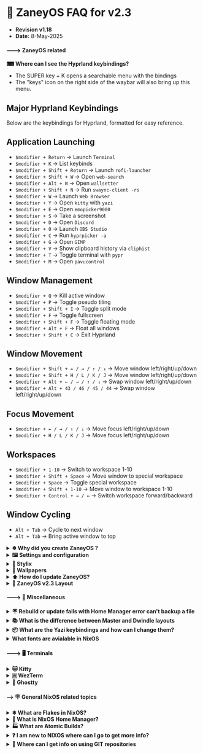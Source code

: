 # 💬 ZaneyOS FAQ for v2.3 
- **Revision v1.18**  
- **Date:** 8-May-2025
<h4>---> ZaneyOS related</h4>

<strong>⌨ Where can I see the Hyprland keybindings?</strong>
- The SUPER key + K opens a searchable menu with the bindings
- The "keys" icon on the right side of the waybar will also bring up this menu.

## Major Hyprland Keybindings

Below are the keybindings for Hyprland, formatted for easy reference.

## Application Launching
- `$modifier + Return` → Launch `Terminal`
- `$modifier + K` → List keybinds
- `$modifier + Shift + Return` → Launch `rofi-launcher`
- `$modifier + Shift + W` → Open `web-search`
- `$modifier + Alt + W` → Open `wallsetter`
- `$modifier + Shift + N` → Run `swaync-client -rs`
- `$modifier + W` → Launch `Web Browser`
- `$modifier + Y` → Open `kitty` with `yazi`
- `$modifier + E` → Open `emopicker9000`
- `$modifier + S` → Take a screenshot
- `$modifier + D` → Open `Discord`
- `$modifier + O` → Launch `OBS Studio`
- `$modifier + C` → Run `hyprpicker -a`
- `$modifier + G` → Open `GIMP`
- `$modifier + V` → Show clipboard history via `cliphist`
- `$modifier + T` → Toggle terminal with `pypr`
- `$modifier + M` → Open `pavucontrol`

## Window Management
- `$modifier + Q` → Kill active window
- `$modifier + P` → Toggle pseudo tiling
- `$modifier + Shift + I` → Toggle split mode
- `$modifier + F` → Toggle fullscreen
- `$modifier + Shift + F` → Toggle floating mode
- `$modifier + Alt + F` → Float all windows
- `$modifier + Shift + C` → Exit Hyprland

## Window Movement
- `$modifier + Shift + ← / → / ↑ / ↓` → Move window left/right/up/down
- `$modifier + Shift + H / L / K / J` → Move window left/right/up/down
- `$modifier + Alt + ← / → / ↑ / ↓` → Swap window left/right/up/down
- `$modifier + Alt + 43 / 46 / 45 / 44` → Swap window left/right/up/down

## Focus Movement
- `$modifier + ← / → / ↑ / ↓` → Move focus left/right/up/down
- `$modifier + H / L / K / J` → Move focus left/right/up/down

## Workspaces
- `$modifier + 1-10` → Switch to workspace 1-10
- `$modifier + Shift + Space` → Move window to special workspace
- `$modifier + Space` → Toggle special workspace
- `$modifier + Shift + 1-10` → Move window to workspace 1-10
- `$modifier + Control + → / ←` → Switch workspace forward/backward

## Window Cycling
- `Alt + Tab` → Cycle to next window
- `Alt + Tab` → Bring active window to top

 
<details>

<summary><strong>❄ Why did you create ZaneyOS ? </strong></summary>
 
<div style="margin-left: 20px;">

 - Orginally, it was simply my configuration saved on a GIT repository. 
 - It was there to promote NixOS and Hyprland. 
 - Providing a stable, working configuration. 
 - It has never been intended as a full NixOS distro. 
 - The `ZaneyOS` name is an inside joke among friends. 
 - The intent is this configration can be used as a daily driver
 - Develop software, play games via steam, etc.
 - My hope is that it helpful, and will modify it to fit your needs. 
 - That is the key take away.  Make it your own.
 - You create a fork of ZaneyOS, then modify it.
 - If you find an issue and fix it, or provide a new feature, please share it. 
 - ZaneyOS is not a distro. At this time there are no plans to create an install ISO.

</div>
</details>

<details>
<summary><strong>🖼️ Settings and configuration</strong></summary>

<div style="margin-left: 20px;">

<details>
<summary><strong>How to I change the waybar?</strong></summary>

- Go to the `~/zaneyos/host/HOSTNAME`
- Edit the `variables.nix` file
- Find the line that starts `waybarChoice` 
- Change the name to one of the available files 
- `waybar-simple.nix`, `waybar-curved.nix`, or `waybar-ddubs.nix` 
- Save the file and exit
- You need to do a rebuild to make the change effective 
- Run `fr` "flake rebuild" to start the rebuild process

```json

  # Set Waybar
  # Includes alternates such as waybar-simple.nix, waybar-curved.nix & waybar-ddubs.nix
  waybarChoice = ../../modules/home/waybar/waybar-ddubs.nix;
```

</details>


<details>
<summary><strong> How do I change the Timezone? </strong></summary>

1. In the file, `~/zaneyos/modules/core/system.nix`  
2. Edit the line:  time.timeZone = "America/New_York"; 
3. Save the file and rebuild using the `fr` alias.

</details>   

<details>
<summary><strong>How do I change the monitor settings? </strong></summary>

 Monitor settings are in the file:  `~/zaneyos/hosts/<HOSTNAME>/variables.nix`

 Inside the quotes the syntax is "monitor=video apapter,resolution@refresh rate, auto,scale" 
 Monitor must be in all lowercase.  If you are not sure of your video devices run 
 `hyprctl monitors` at a terminal CLI.  The output will look similar to this: 

```text
hyprctl monitors
Monitor HDMI-A-1 (ID 0):
	2560x1440@143.91200 at 0x0
	description: Dell Inc. DELL S3222DGM F45WJK3
	make: Dell Inc.
	model: DELL S3222DGM
	serial: F45WJK3
	active workspace: 1 (1)
	special workspace: 0 ()
	reserved: 0 52 0 0
	scale: 1.00
	transform: 0
	focused: yes
	dpmsStatus: 1
	vrr: false
	solitary: 0
	activelyTearing: false
	directScanoutTo: 0
	disabled: false
	currentFormat: XRGB8888
	mirrorOf: none
	availableModes: 2560x1440@59.95Hz 2560x1440@143.91Hz 2560x1440@120.00Hz 1920x1200@59.95Hz 1920x1080@143.86Hz 1920x1080@120.00Hz 1920x1080@119.88Hz 1920x1080@60.00Hz 1920x1080@60.00Hz 1920x1080@59.94Hz 1920x1080@50.00Hz 1600x1200@60.00Hz 1680x1050@59.88Hz 1280x1024@75.03Hz 1280x1024@60.02Hz 1440x900@59.95Hz 1280x800@59.91Hz 1152x864@75.00Hz 1280x720@120.00Hz 1280x720@119.88Hz 1280x720@60.00Hz 1280x720@59.94Hz 1280x720@50.00Hz 1024x768@75.03Hz 1024x768@60.00Hz 800x600@75.00Hz 800x600@60.32Hz 720x576@50.00Hz 720x576@50.00Hz 720x480@60.00Hz 720x480@60.00Hz 720x480@59.94Hz 720x480@59.94Hz 640x480@75.00Hz 640x480@60.00Hz 640x480@59.94Hz 640x480@59.94Hz 720x400@70.08Hz
```

Edit the `extraMonitorSettings` line.
**Examples:**
- Single Monitor: 
	    `extraMonitorSettings = "monitor=eDP-1,1920x1080@60,auto,1";`
- Multiple Monitors:
            `extraMonitorSettings = "
            monitor=eDP-1,1920x1080@60,auto,auto
            monitor=HDMI-A-1,2560x1440@75,auto,auto
            ";` 

- For more complex, multi-monitor configurations, you may wish to use the GUI application,  `nwg-displays`  This will show your currently connected monitors allowing 
you to use the mouse match how they are physicall arranged. E.g. what monitor is to the left, right, up or down. It is very similar to the X11 based tool, `arandr`   It will then create a Hyprland compatible configuration file at `~/.config/hypr/monitors.conf` 

<img align="center" width="90%" src="https://gitlab.com/Zaney/zaneyos/-/raw/main/img/nwg-displays.png" />

After you finish configring the monitors as you wish, hit `Apply` to save the changes to `~/.config/hypr/monitors.conf`  
The contents will look something like this: 

```text
# Generated by nwg-displays on 2025-03-20 at 13:13:49. Do not edit manually.
monitor=HDMI-A-1,1920x1080@74.97,2136x268,1.0
monitor=eDP-1,1920x1080@144.0,216x268,1.0
```
You only need to copy the `monitor=` lines and paste them into the `variables.nix` file as described in the process above. 

Once you have that done.  Run the command alias `fr` to build a new generation to make the chnages effective.

More information on configuring monitors is available on the [Hyprland Wiki](https://wiki.hyprland.org/Configuring/Monitors/)

</details>


<details>
<summary><strong>How do I add applications to ZaneyOS? </strong></summary>

###  There are two options. One for all hosts you have, another for a specific host.

1.  For applications to be included in all defined hosts edit the 
	`~/zaneyos/modules/core/packages.nix` file.  
        
There is a section that begins with: 
	` environment.systemPackages = with pkgs; `

Followed by a list of packages These are required for ZaneyOS. 

We suggest you add a comment at the end of the package names. Then add in your packages. 

```text
    ...
    virt-viewer
    wget
    ###  My Apps ### 
    bottom
    dua
    emacs-nox
    fd
    gping
    lazygit
    lunarvim
    luarocks
    mission-center
    ncdu
    nvtopPackages.full
    oh-my-posh
    pyprland
    shellcheck
    multimarkdown
    nodejs_23
    ugrep
    zoxide
  ];
}
```

2.  For applications that will only be on specific host. 
   
You edit the `host-packages.nix` associated with that host. `~/zaneyos/hosts/<HOSTNAME>/host-packages.nix` 

The part of the file you need to edit, looks like this: 

```nix
{ pkgs, ... }: {
  environment.systemPackages = with pkgs; [
    audacity
    discord
    nodejs
    obs-studio
  ];
}
```
    
You can add additional packages, or for example change `discord` to `discord-canary` to get the beta version of Discord but only on this host. 
</details>

<details>

 <summary><strong> I added the package names, now how do I install them ? </strong></summary>

- Use the `fr`,  Flake Rebuild  alias. 

If the rebuild completes successfully, a new generation with your added packages will be created. 
</details>

<details>
<summary><strong> How do I update the packages I've already installed? </strong></summary>

- Use the `fu`, Flake Update alias. This will check for updated packages, download and install them.

</details>

<details>
<summary><strong> I made a change to my ZaneyOS configuration, how do I activate it? </strong></summary>

- Use the `fr` Flake Rebuild alias. If you **created a new file** please note you will need to run a `git add .` command in the zaneyos folder. If successful, a new generation will be generated with your changes. A logout or reboot could be required depending on what you changed. 

</details>

<details>
<summary><strong> How can I configure a different kernel on a specific host? </strong></summary>

1. You have to edit the `hardware.nix` file for that host in `~/zaneyos/hosts/HOSTNAME/hardware.nix` and override the default.
2. Near the top you will find this section of the `hardware.nix` file.  
```nix
  boot.initrd.availableKernelModules = ["xhci_pci" "ahci" "nvme" "usbhid" "usb_storage" "sd_mod" "rtsx_usb_sdmmc"];
  boot.initrd.kernelModules = [];
  boot.kernelModules = ["kvm-intel"];
  boot.extraModulePackages = [];

```
3.  Add the override. E.g. to set the kernel to 6.12. 
- `boot.kernelPackages = lib.mkForce pkgs.linuxPackages_6_12;`  

4.  The updated code should look like this: 
```nix
  boot.initrd.availableKernelModules = ["xhci_pci" "ahci" "nvme" "usbhid" "usb_storage" "sd_mod" "rtsx_usb_sdmmc"];
  boot.kernelPackages = lib.mkForce pkgs.linuxPackages_6_12;
  boot.initrd.kernelModules = [];
  boot.kernelModules = ["kvm-intel"];
  boot.extraModulePackages = [];

```
5.  Use the command alias `fr` to create a new generation and reboot to take effect. 

</details>

<details>

<summary><strong> What are the major Kernel options in NixOS? </strong></summary>
NixOS offers several major kernel types to cater to different needs and preferences. Below are the available options, excluding specific kernel versions:

1. **`linuxPackages`**  
   - The default stable kernel, typically an LTS (Long-Term Support) version. LTS in 25.05 (warbler) is 6.12.x  Older kernels, 6.6.x, 6.8.x are not supported.

2. **`linuxPackages_latest`**  
   - The latest mainline kernel, which may include newer features but could be less stable.

3. **`linuxPackages_zen`**  
   - A performance-optimized kernel with patches aimed at improving responsiveness and interactivity. Commonly used by gamers and desktop users.

4. **`linuxPackages_hardened`**  
   - A security-focused kernel with additional hardening patches for enhanced protection.

5. **`linuxPackages_rt`**  
   - A real-time kernel designed for low-latency and time-sensitive applications, such as audio production or robotics.

6. **`linuxPackages_libre`**  
   - A kernel stripped of proprietary firmware and drivers, adhering to free software principles.

7. **`linuxPackages_xen_dom0`**  
   - A kernel tailored for running as the host (dom0) in Xen virtualization environments.

8. **`linuxPackages_mptcp`**  
   - A kernel with support for Multipath TCP, useful for advanced networking scenarios.

</details>

<details>

<summary><strong>  I have older generations I want to delete, how can I do that? </strong></summary>

- The `ncg` NixOS Clean Generations alias will remove **ALL** but the most current generation. Make sure you have booted from that generation before using this alias. There is also a schedule that will remove older generations automatically over time. 

</details>

<details>

<summary><strong>How do I change the hostname? </strong></summary>

To change the hostname, there are several steps and you will have to reboot to make the change effective. 

1. Copy the directory of the host you want to rename to a directory with the new name. 

- `cp -rpv ~/zaneyos/hosts/OLD-HOSTNAME ~/zaneyos/hosts/NEW-HOSTNAME `

2. Edit the `~/zaneyos/flake.nix` file. Change the line:

- `host = "NEW-HOSTNAME"`  
    
3.  In the `~/zaneyos` Directory run `git add .` *The rebuild will fail with a 'file not found' error if you forget this step.*

4.  Use the `fr` alias to create a new generation with the new hostname.  You must reboot to make the change effective. 

</details>
<details>
<summary><strong> How do I disable the spinning snowflake at startup? </strong></summary>

1.  Edit the `~/zaneyos/modules/core/boot.nix` file.
2.  Look for: 
   ```nix
   };
    plymouth.enable = true;
  };
   ```
 3. Change it to `false`
 4. Run the command alias `fr` to create a new generation. 

</details>

<details>
 <summary><strong> How do I configure my hybrid laptop with Intel/NVIDIA GPUs?  </strong></summary>

1. Either run the `install-zaneyos.sh` script and select `nvidia-laptop` template or if configuring manually, set the template in the `flake.nix` to `nvidia-prime`  

2. In the `~/zaneyos/hosts/HYBRID-HOST/variables.nix` file you will need to set the PCI IDs for the Intel and NVIDIA GPUs. Refer to [this page](https://nixos.wiki/wiki/Nvidia) to help determine those values.

3. Once you have everything configured properly, use the `fr` Flake Rebuild alias to create a new generation. 

4. In the `~/zaneyos/modules/home/hyprland/config.nix` file is an ENV setting` "AQ_DRM_DEVICES,/dev/dri/card0:/dev/dri/card1"` This sets the primary and secondary GPUs. Using the info from the weblink above you might have to change the order of these values.

</details>

</div>

</details>

<details>
<summary><strong>🎨 Stylix</strong></summary>

<div style="margin-left: 20px;">

<details>
<summary>How do I enable or disable Stylix? </summary>

- To Enable:  
1. Edit the `~/zaneyos/modules/core/stylix.nix` file.  
2. Comment out from `base16Scheme` to the `};` after `base0F` 

```nix
# Styling Options
  stylix = {
    enable = true;
    image = ../../wallpapers/Anime-girl-sitting-night-sky_1952x1120.jpg;
    #image = ../../wallpapers/Rainnight.jpg;
    #image = ../../wallpapers/zaney-wallpaper.jpg;
    #  base16Scheme = {
    #  base00 = "282936";
    #  base01 = "3a3c4e";
    #  base02 = "4d4f68";
    #  base03 = "626483";
    #  base04 = "62d6e8";
    #  base05 = "e9e9f4";
    #  base06 = "f1f2f8";
    #  base07 = "f7f7fb";
    #  base08 = "ea51b2";
    #  base09 = "b45bcf";
    #  base0A = "00f769";
    #  base0B = "ebff87";
    #  base0C = "a1efe4";
    #  base0D = "62d6e8";
    #  base0E = "b45bcf";
    #  base0F = "00f769";
    #};
    polarity = "dark";
    opacity.terminal = 1.0;
    cursor = {
      package = pkgs.bibata-cursors;
      name = "Bibata-Modern-Ice";
      size = 24;
    };
```
3. Select the image you want stylix to use for the colorpalette.
4. Run `fr` command alias to create a new generation with this colorscheme.

- To disable uncomment 
1. Edit the `~/zaneyos/modules/core/stylix.nix` file.  
2. Uncomment out from `base16Scheme` to the `};` after `base0F` 

```nix
     base16Scheme = {
      base00 = "282936";
      base01 = "3a3c4e";
      base02 = "4d4f68";
      base03 = "626483";
      base04 = "62d6e8";
      base05 = "e9e9f4";
      base06 = "f1f2f8";
      base07 = "f7f7fb";
      base08 = "ea51b2";
      base09 = "b45bcf";
      base0A = "00f769";
      base0B = "ebff87";
      base0C = "a1efe4";
      base0D = "62d6e8";
      base0E = "b45bcf";
      base0F = "00f769";
    };

```
3. Run the `fr`command alias to build a new generation with either the default dracula or set your own custom colors

</details>

<details>
 <summary>How do I change the image Stylix uses to theme with?</summary>

1. Edit the `~/zaneyos/hosts/HOSTNAME/varibles.nix` 
2. Change the `stylixImage = ` to the filename you want to use. Wallpapers are in `~/zaneyos/wallpapers`

```nix
  # Set Stylix Image
  stylixImage = ../../wallpapers/AnimeGirlNightSky.jpg;
```
</details>

</div>

</details>

<details>
<summary><strong>🌃 Wallpapers</strong></summary>

<div style="margin-left: 20px;">

<details>
<summary><strong>  How do I add more wallpapers? </strong></summary>

- Wallpapers are stored in the `~/zaneyos/wallpapers` directory.  
- Simply copy the new ones to that diretory. 

</details>

<details>

<summary><strong> How do I change the background? </strong></summary>

- SUPER + ALT + W will select a new background 

</details>

<details>

<summary><strong>  How can I set a timer to change the wallpaper automatically?  </strong></summary>

1. Edit the `~/zaneyos/modules/home/hyprland/config.nix` file. 
2. Comment out the line `sleep 1.5 && swww img ...`
3. Add new line after that with `sleep 1 && wallsetter` 

```json
 settings = {
      exec-once = [
        "dbus-update-activation-environment --all --systemd WAYLAND_DISPLAY XDG_CURRENT_DESKTOP"
        "systemctl --user import-environment WAYLAND_DISPLAY XDG_CURRENT_DESKTOP"
        "killall -q swww;sleep .5 && swww init"
        "killall -q waybar;sleep .5 && waybar"
        "killall -q swaync;sleep .5 && swaync"
        "nm-applet --indicator"
        "lxqt-policykit-agent"
        "pypr &"
        #"sleep 1.5 && swww img /home/${username}/Pictures/Wallpapers/zaney-wallpaper.jpg"
        "sleep 1 && wallsetter"
      ];
```
4.  Run the command alias `fr` to create a new generation.  
5.  You will need to logout or reboot to make the change effective.

</details>

<details>

<summary><strong>How do I change the interval the wallpaper changes?  </strong></summary>

1.  Edit the `~/zaneyos/modules/home/scripts/wallsetter`  
2.  Change the `TIMEOUT = ` value. Which is in seconds. 
3.  Run the command alias `fr` to create a new generation.  
4.  You will need to logout or reboot to make the change effective. 

</details>

</div>

</details>


<details>
<summary><strong>⬆ How do I update ZaneyOS?  </strong></summary>

<div style="margin-left: 20px;">

<details>
<summary> For versions v2.3+ </summary>

1. First backup your existing  `zaneyos` directory.

- `cp -rpv ~/zaneyos ~/Backup-ZaneyOS`

*Any changes you made to the ZaneyOS config will need to be re-done*

2. In the `zaneyos` directory run `git stash && git pull` 

3. Copy back your previously created host(s). 

- `cp -rpv ~/Backup-ZaneyOS/hosts/HOSTNAME  ~/zaneyos/hosts `

4. If you did not use the `default` host during your initial install

- Then  do not copy the `default` host from your backup. The new default host might have updates or fixes you will need for the next host you create.**
- Then you will have to manually compare your backup to the new updated `default` host template, and potentially merge the changes and overwrite your `hardware.nix` file to the `~/zaneyos/hosts/default/hardware.nix` file.**

5. In the `zaneyos` directory run `git add .` when you have finished copying your host(s).  

6. For any other changes you've made. For example: hyprland keybinds, waybar config, if you added additional packages to the `modules/packages.nix` file.  Those you will have to manually merge back into the new version. 
</details>

<details>
 <summary> For versions v2.0->2.2 </summary>

1. First backup your existing  `zaneyos` directory.  e.g. `cp -r ~/zaneyos ~/zaneyos-backup`
 
2. There is no direct update. When you clone the the new config the config files and layout have changed.

3. You need to install zaneyos like a new install.  `./install-zaneyos.sh`

4. Once the build completes and you have rebooted you can review the new layout and decide what if any changes you made on the earlier version can be migrated to v2.3.

</details>

<details>
 <summary> For version v1.x </summary>

1. The layout and configuration are completely different. Virtually noting from 1.x is applicable to v2.3.

2. Backup your `zaneyos` directory e.g. `cp -r ~/zaneyos ~/zaneyos-backup`

3. Run the `./install-zaneyos.sh` script and follow the new install instructions. 

</details>


<details>
<summary> How do I know when a new version of ZaneyOS is released? </summary>

It will be announced on the Zaney [Discord](https://discord.gg/W7efsSDS) server.

</details>

</div>

</details>

</div>

<details><summary><strong>📂 ZaneyOS v2.3 Layout</strong></summary>

<div style="margin-left: 25px;">

<h4> 📂 ~/zaneyos </h4>

```text
~/zaneyos/
    ├── hosts/                      # Folder where host configs are saved
    │   ├── default                 # Default host template
    │   └── nixstation              # Zaney's host 
    ├── img/                        # Images for README.md
    ├── modules/                    # Core, HomeMgr, drivers config files
    │   └── drivers/                # AMD,NVIDA,Intel,VM config files
    │   └── core/                   # Services, packages, fonts, etc
    │   └── home/                   # Home Manager config files
    │    ├── fastfetch/             # Fastfetch config 
    │    ├── hyprland/              # Hyrprland configs
    │    ├── rofi/                  # rofi menu configs
    │    ├── scripts/               # screenshots, wallpaper, etc.
    │    ├── waybar/                # waybar configs in NIX format
    │    ├── wlogout/               # Theme, config for logout menu
    │    ├── yazi/                  # TUI filemgr config file
    │    └── zsh/                   # Theme and settings for ZSH
    ├── profiles/                   # Video hardware templates
    │    ├── amd/                   # AMD Video config files
    │    ├── intel/                 # Intel video config files
    │    ├── nvidia/                # NVIDIA discrete video config files
    │    ├── nvidia-laptop/         # NVIDIA Hybrid video config files
    │    └── vm/                    # Virtual Machine config files
    ├── wallpapers/                 # Add your wallpapers here 
    ├── CHANGELOG.md                # List of changes
    ├── CONTRIBUTING.md             # How you can help 
    ├── FAQ.md                      # Frequently Asked Questions
    ├── flake.lock                  # Saves version info on all installed packages
    ├── flake.nix                   # flake that controls ZaneyOS config
    ├── install-zaneyos.sh          # Install script for ZaneyOS
    ├── LICENSE                     # MIT license ZaneyOS is using
    └── README.md                   # Intro document for ZaneyOS

```

</div>

</details>

<h4>---> 🧰 Miscellaneous</h4>

<details>

<summary><strong>🪧 Rebuild or update fails with Home Manager error can't backup a file</strong></summary>

<div style="margin-left: 20px;">
<br>

```text
May 08 18:33:57 explorer hm-activate-dwilliams[92420]: Please do one of the following:
May 08 18:33:57 explorer hm-activate-dwilliams[92420]: - Move or remove the above files and try again.
May 08 18:33:57 explorer hm-activate-dwilliams[92420]: - In standalone mode, use 'home-manager switch -b backup' to back up
May 08 18:33:57 explorer hm-activate-dwilliams[92420]:   files automatically.
May 08 18:33:57 explorer hm-activate-dwilliams[92420]: - When used as a NixOS or nix-darwin module, set
May 08 18:33:57 explorer hm-activate-dwilliams[92420]:     'home-manager.backupFileExtension'
May 08 18:33:57 explorer hm-activate-dwilliams[92420]:   to, for example, 'backup' and rebuild.
May 08 18:33:57 explorer systemd[1]: home-manager-dwilliams.service: Main process exited, code=exited, status=1/FAILURE
May 08 18:33:57 explorer systemd[1]: home-manager-dwilliams.service: Failed with result 'exit-code'.
May 08 18:33:57 explorer systemd[1]: Failed to start Home Manager environment for dwilliams.
```

 - There is a script `hm-find`  That will search the journal and if found, 
 - It will prompt you to delete these backups
 - It creates a log as well 
 - Note:  The script is not perfect
 - If you get this msg but `hm-find` doesn't report any you will have to search manually e.g `journalctl | grep hm-activate`  
 - You can now redo your rebuild
 - If you ran `fu` for `flake update`  you can now do `fr` for `flake rebuild`  
 - The flake has already been updated 

</div>
</details>


<details>

<summary><strong>📚 What is the difference between Master and Dwindle layouts</strong></summary>

<div style="margin-left: 20px;">
<br>

**1. Master Layout**
- The **Master** layout divides the workspace into two main areas:
  - A **master area** for the primary window, which takes up a larger portion of the screen.
  - A **stack area** for all other windows, which are tiled in the remaining space.
- This layout is ideal for workflows where you want to focus on a single main window while keeping others accessible.

**2. Dwindle Layout**
- The **Dwindle** layout is a binary tree-based tiling layout:
  - Each new window splits the available space dynamically, alternating between horizontal and vertical splits.
  - The splits are determined by the aspect ratio of the parent container (e.g., wider splits horizontally, taller splits vertically).
- This layout is more dynamic and evenly distributes space among all windows.

---
**How to Verify the Current Layout**

To check which layout is currently active, use the `hyprctl` command:

`hyprctl getoption general:layout`

</details>
</div>

</details>


<details>
<summary><strong>📦 What are the Yazi keybindings and how can I change them? </strong></summary>

<div style="margin-left: 20px;"> <br>

The Yazi configuration file is located in `~/zaneyos/modules/home/yazi.nix`

Yazi is configured like VIM and VIM motions

The keymap is in the `~/zaneyos/modules/home/yazi/keymap.toml` file

</div>
</details>


<details>

<summary><strong> What fonts are avialable in NixOS</strong></summary>

```nix
{pkgs, ...}: {
  fonts = {
    packages = with pkgs; [
      dejavu_fonts
      fira-code
      fira-code-symbols
      font-awesome
      hackgen-nf-font
      ibm-plex
      inter
      jetbrains-mono
      material-icons
      maple-mono.NF
      minecraftia
      nerd-fonts.im-writing
      nerd-fonts.blex-mono
      noto-fonts
      noto-fonts-emoji
      noto-fonts-cjk-sans
      noto-fonts-cjk-serif
      noto-fonts-monochrome-emoji
      powerline-fonts
      roboto
      roboto-mono
      symbola
      terminus_font
      # NERD fonts 
      nerd-fonts.0xproto
      nerd-fonts._3270
      nerd-fonts.agave
      nerd-fonts.anonymice
      nerd-fonts.arimo
      nerd-fonts.aurulent-sans-mono
      nerd-fonts.bigblue-terminal
      nerd-fonts.bitstream-vera-sans-mono
      nerd-fonts.blex-mono
      nerd-fonts.caskaydia-cove
      nerd-fonts.caskaydia-mono
      nerd-fonts.code-new-roman
      nerd-fonts.comic-shanns-mono
      nerd-fonts.commit-mono
      nerd-fonts.cousine
      nerd-fonts.d2coding
      nerd-fonts.daddy-time-mono
      nerd-fonts.departure-mono
      nerd-fonts.dejavu-sans-mono
      nerd-fonts.droid-sans-mono
      nerd-fonts.envy-code-r
      nerd-fonts.fantasque-sans-mono
      nerd-fonts.fira-code
      nerd-fonts.fira-mono
      nerd-fonts.geist-mono
      nerd-fonts.go-mono
      nerd-fonts.gohufont
      nerd-fonts.hack
      nerd-fonts.hasklug
      nerd-fonts.heavy-data
      nerd-fonts.hurmit
      nerd-fonts.im-writing
      nerd-fonts.inconsolata
      nerd-fonts.inconsolata-go
      nerd-fonts.inconsolata-lgc
      nerd-fonts.intone-mono
      nerd-fonts.iosevka
      nerd-fonts.iosevka-term
      nerd-fonts.iosevka-term-slab
      nerd-fonts.jetbrains-mono
      nerd-fonts.lekton
      nerd-fonts.liberation
      nerd-fonts.lilex
      nerd-fonts.martian-mono
      nerd-fonts.meslo-lg
      nerd-fonts.monaspace
      nerd-fonts.monofur
      nerd-fonts.monoid
      nerd-fonts.mononoki
      nerd-fonts.mplus
      nerd-fonts.noto
      nerd-fonts.open-dyslexic
      nerd-fonts.overpass
      nerd-fonts.profont
      nerd-fonts.proggy-clean-tt
      nerd-fonts.recursive-mono
      nerd-fonts.roboto-mono
      nerd-fonts.shure-tech-mono
      nerd-fonts.sauce-code-pro
      nerd-fonts.space-mono
      nerd-fonts.symbols-only
      nerd-fonts.terminess-ttf
      nerd-fonts.tinos
      nerd-fonts.ubuntu
      nerd-fonts.ubuntu-mono
      nerd-fonts.ubuntu-sans
      nerd-fonts.victor-mono
      nerd-fonts.zed-mono

    ];
  };
}

```

</details>



<h4>---> 🖥️ Terminals </h4>

<details>
<summary><strong>🐱  Kitty</strong></summary>
 

<details>

<summary>My cursor in Kitty is "janky" and it jumps around. How do I fix that?</summary>

 - That feature is called "cursor_trail" in the `~/zaneyos/modules/home/kitty.nix` file. 

  1. Edit that file and change the `cursor_trail 1` to `cursor_trail 0` or comment out that line.
  2. Use the command alias `fr` to create a new generation with the change. 
  
</details>

<details>
 <summary>What are the Kitty keybindings and how can I change them?</summary>

The kitty bindings are configured in `~/zaneyos/modules/home/kitty.nix`  
  
The defaults are:

```text
    # Clipboard
    map ctrl+shift+v        paste_from_selection
    map shift+insert        paste_from_selection

    # Scrolling
    map ctrl+shift+up        scroll_line_up
    map ctrl+shift+down      scroll_line_down
    map ctrl+shift+k         scroll_line_up
    map ctrl+shift+j         scroll_line_down
    map ctrl+shift+page_up   scroll_page_up
    map ctrl+shift+page_down scroll_page_down
    map ctrl+shift+home      scroll_home
    map ctrl+shift+end       scroll_end
    map ctrl+shift+h         show_scrollback

    # Window management
    map alt+n               new_window_with_cwd      #Opens new window in current directory
    #map alt+n               new_os_window           #Opens new window in $HOME dir
    map alt+w               close_window
    map ctrl+shift+enter    launch --location=hsplit
    map ctrl+shift+s        launch --location=vsplit
    map ctrl+shift+]        next_window
    map ctrl+shift+[        previous_window
    map ctrl+shift+f        move_window_forward
    map ctrl+shift+b        move_window_backward
    map ctrl+shift+`        move_window_to_top
    map ctrl+shift+1        first_window
    map ctrl+shift+2        second_window
    map ctrl+shift+3        third_window
    map ctrl+shift+4        fourth_window
    map ctrl+shift+5        fifth_window
    map ctrl+shift+6        sixth_window
    map ctrl+shift+7        seventh_window
    map ctrl+shift+8        eighth_window
    map ctrl+shift+9        ninth_window
    map ctrl+shift+0        tenth_window

    # Tab management
    map ctrl+shift+right    next_tab
    map ctrl+shift+left     previous_tab
    map ctrl+shift+t        new_tab
    map ctrl+shift+q        close_tab
    map ctrl+shift+l        next_layout
    map ctrl+shift+.        move_tab_forward
    map ctrl+shift+,        move_tab_backward

    # Miscellaneous
    map ctrl+shift+up      increase_font_size
    map ctrl+shift+down    decrease_font_size
    map ctrl+shift+backspace restore_font_size

```
</details>
</details>

<details>

<summary><strong>🇼  WezTerm</strong></summary>

<div style="margin-left: 20px;"> 

<details>

 <summary>How do I enable WezTerm?</summary>

 Edit the `/zaneyos/modules/home/wezterm.nix`  Change `enable = false` to `enable = true;`  
 Save the file and rebuild zaneyos with the `fr` command. 

```
{pkgs, ...}: {
  programs.wezterm = {
    enable = false;
    package = pkgs.wezterm;
  };

``` 
</details>

<details>
 <summary>What are the WezTerm keybindings and how can I change them?</summary>

The kitty bindings are configured in `~/zaneyos/modules/home/wezterm.nix`  
  
The defaults are:
```text
ALT is the defined META key for WezTerm
  -- Tab management
ALT + t                 Open new Tab
ALT + w                 Close current Tab
ALT + n                 Move to next Tab
ALT + p                 Move to previous Tab 
  -- Pane management
ALT + v                 Create Vertical Split
ALT + h                 Create Horizontal Split
ALT + q                 Close Current Pane
   -- Pane navigation (move between panes with ALT + Arrows)
ALT + Left Arrow        Move to pane -- Left
ALT + Right Arrow       Move to pane -- Right
ALT + Down Arrow        Move to pane -- Down
ALT + Up Arrow          Move to pane -- Down

```
</details>
</div>
</details>

<details>
<summary><strong>👻 Ghostty </strong></summary>

<div style="margin-left: 20px;"> 

<details>
<summary> How do I enable the ghostty terminal? </summary>

1. Edit the `~/zaneyos/modules/home/ghostty.nix` file. 
2. Change `enable = true;`
3. Run the command alias `fr` to create a new generation. 

</details>

<details>

<summary> How do I change the ghostty theme?   </summary>

1. Edit the `~/zaneyos/modules/home/ghostty.nix` file.
2. There are several example themes included but commented out.

```text
    #theme = Aura
    theme = Dracula
    #theme = Aardvark Blue
    #theme = GruvboxDarkHard

```
3.  Comment out `Dracula` and either uncomment one of the others or add one of ghostty's many themes.

</details>

<details>
<summary> What are the default ghostty keybindings?  </summary>

```text
 # keybindings
    keybind = alt+s>r=reload_config
    keybind = alt+s>x=close_surface

    keybind = alt+s>n=new_window

    # tabs
    keybind = alt+s>c=new_tab
    keybind = alt+s>shift+l=next_tab
    keybind = alt+s>shift+h=previous_tab
    keybind = alt+s>comma=move_tab:-1
    keybind = alt+s>period=move_tab:1

    # quick tab switch
    keybind = alt+s>1=goto_tab:1
    keybind = alt+s>2=goto_tab:2
    keybind = alt+s>3=goto_tab:3
    keybind = alt+s>4=goto_tab:4
    keybind = alt+s>5=goto_tab:5
    keybind = alt+s>6=goto_tab:6
    keybind = alt+s>7=goto_tab:7
    keybind = alt+s>8=goto_tab:8
    keybind = alt+s>9=goto_tab:9

    # split
    keybind = alt+s>\=new_split:right
    keybind = alt+s>-=new_split:down

    keybind = alt+s>j=goto_split:bottom
    keybind = alt+s>k=goto_split:top
    keybind = alt+s>h=goto_split:left
    keybind = alt+s>l=goto_split:right

    keybind = alt+s>z=toggle_split_zoom

    keybind = alt+s>e=equalize_splits
```
</details>
</div>
</details>



<h4>
--> 🪧  General NixOS related topics
</h4>

<details>
<summary><strong>❄  What are Flakes in NixOS? </strong></summary>

<div style="margin-left: 20px;"> 

**Flakes** are a feature of the Nix package manager that simplifies and standardizes how configurations, dependencies, and packages are managed. If you're familiar with tools like `package.json` in JavaScript or `Cargo.toml` in Rust, flakes serve a similar purpose in the Nix ecosystem.

 <h4> Key Features of Flakes: </h4>

1. **Pin Dependencies**:
   - Flakes lock the versions of dependencies in a `flake.lock` file, ensuring reproducibility across systems.

2. **Standardize Configurations**:
   - They use a `flake.nix` file to define how to build, run, or deploy a project or system, making setups more predictable.

3. **Improve Usability**:
   - Flakes simplify sharing and reusing configurations across different systems or projects by providing a consistent structure.

In essence, flakes help manage NixOS setups or Nix-based projects in a more portable and reliable way.

</div>

</details>

<details>
<summary><strong>🏡  What is NixOS Home Manager? </strong></summary>

**Home Manager** is a powerful tool in the Nix ecosystem that allows you to declaratively manage user-specific configurations and environments. With Home Manager, you can streamline the setup of dotfiles, shell settings, applications, and system packages for your user profile.

### Key Features of Home Manager:
1. **Declarative Configuration**:
   - Define all your settings and preferences in a single `home.nix` file, making it easy to track, share, and replicate your setup.

2. **Cross-Distribution Support**:
   - Home Manager works not only on NixOS but also on other Linux distributions and macOS, allowing you to standardize configurations across devices.

3. **User Environment Management**:
   - Manage applications, environment variables, shell configurations, and more—all isolated to your user profile.

### Why Use Home Manager?
Home Manager simplifies system management by offering consistency, reproducibility, and portability. Whether you’re customizing your development environment or sharing configurations between machines, it provides an efficient way to tailor your user experience.

</details>

<details>
<summary><strong>🏭  What are Atomic Builds?</strong></summary>

**Atomic builds** in NixOS ensure that any system change (like installing software or updating the configuration) is applied in a safe and fail-proof way. This means that a system update is either fully successful or has no effect at all, eliminating the risk of a partially applied or broken system state.

### How Atomic Builds Work:
1. **Immutable System Generation**:
   - Every configuration change creates a new "generation" of the system, while the previous ones remain untouched. You can easily roll back to an earlier generation if something goes wrong.

2. **Transaction-Like Behavior**:
   - Similar to database transactions, changes are applied atomically: either they succeed and become the new active system, or they fail and leave the current system unchanged.

3. **Seamless Rollbacks**:
   - In case of errors or issues, you can reboot and select a previous system generation from the boot menu to return to a working state.

### Benefits of Atomic Builds:
- **Reliability**: Your system is always in a consistent state, even if a configuration change fails.
- **Reproducibility**: The same configuration will always produce the same system state, making it easy to debug or replicate.
- **Ease of Rollback**: Reverting to a working configuration is as simple as rebooting and selecting the previous generation.

### Why NixOS Uses Atomic Builds:
This feature is a cornerstone of NixOS's declarative and reproducible design philosophy, ensuring that system management is predictable and stress-free.


</details>

<details>
<summary><strong>❓ I am new to NIXOS where can I go to get more info? </strong></summary>

- [NIXOS Config Guide](https://www.youtube.com/watch?v=AGVXJ-TIv3Y&t=34s)
- [VIMJOYER YouTube Channel](https://www.youtube.com/@vimjoyer/videos)
- [Librephoenix YouTube Channel](https://www.youtube.com/@librephoenix)
- [8 Part Video Series on NIXOS](https://www.youtube.com/watch?v=QKoQ1gKJY5A&list=PL-saUBvIJzOkjAw_vOac75v-x6EzNzZq-)
- [Great guide for NixOS and Flakes](https://nixos-and-flakes.thiscute.world/preface)

</details>

<details>
<summary><strong>🏤 Where can I get info on using GIT repositories  </strong></summary>

- [Managing NIXOS config with GIT](https://www.youtube.com/watch?v=20BN4gqHwaQ)
- [GIT for dummies](https://www.youtube.com/watch?v=K6Q31YkorUE)
- [How GIT works](https://www.youtube.com/watch?v=e9lnsKot_SQ)
- [In depth 1hr video on GIT](https://www.youtube.com/watch?v=S7XpTAnSDL4&t=123s)

</details>
